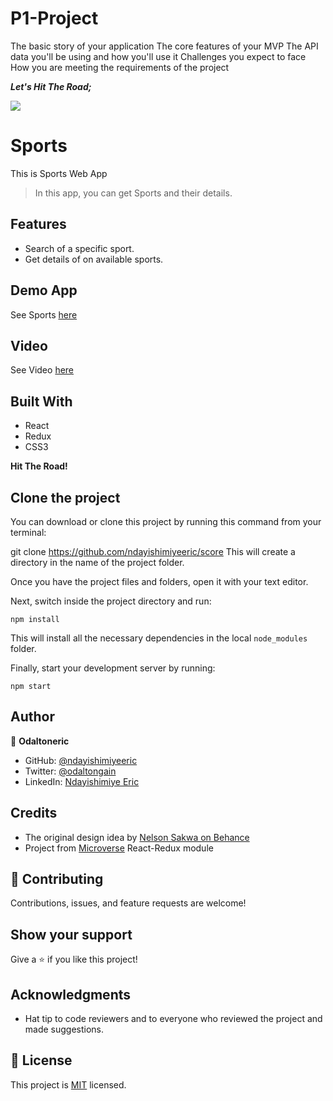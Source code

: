 # P1-Project
The basic story of your application
The core features of your MVP
The API data you'll be using and how you'll use it
Challenges you expect to face
How you are meeting the requirements of the project

_**Let's Hit The Road;**_

![](https://img.shields.io/badge/Microverse-blueviolet)

# Sports

This is Sports Web App

> In this app, you can get Sports and their details.

## Features

- Search of a specific sport.
- Get details of on available sports.

## Demo App

See Sports [here](https://nderic-score.netlify.app/)

## Video

See Video [here](https://www.loom.com/share/0c8bd4fd4d5745e6837cd1706ac79a78)

## Built With

- React
- Redux
- CSS3

**Hit The Road!**
## Clone the project

You can download or clone this project by running this command from your terminal:

git clone https://github.com/ndayishimiyeeric/score
This will create a directory in the name of the project folder.

Once you have the project files and folders, open it with your text editor.

Next, switch inside the project directory and run:

```
npm install
```

This will install all the necessary dependencies in the local `node_modules` folder.

Finally, start your development server by running:

```
npm start
```

## Author

👤 **Odaltoneric**

- GitHub: [@ndayishimiyeeric](https://github.com/ndayishimiyeeric)
- Twitter: [@odaltongain](https://twitter.com/odaltongain)
- LinkedIn: [Ndayishimiye Eric](https://linkedin.com/in/nderic)

## Credits

- The original design idea by [Nelson Sakwa on Behance](https://www.behance.net/sakwadesignstudio)
- Project from [Microverse](https://bit.ly/MicroverseTN) React-Redux module

## 🤝 Contributing

Contributions, issues, and feature requests are welcome!

## Show your support

Give a ⭐️ if you like this project!

## Acknowledgments

- Hat tip to code reviewers and to everyone who reviewed the project and made suggestions.

## 📝 License

This project is [MIT](./MIT.md) licensed.
